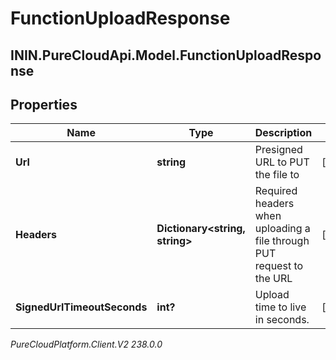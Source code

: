 # FunctionUploadResponse

## ININ.PureCloudApi.Model.FunctionUploadResponse

## Properties

|Name | Type | Description | Notes|
|------------ | ------------- | ------------- | -------------|
| **Url** | **string** | Presigned URL to PUT the file to | [optional] |
| **Headers** | **Dictionary&lt;string, string&gt;** | Required headers when uploading a file through PUT request to the URL | [optional] |
| **SignedUrlTimeoutSeconds** | **int?** | Upload time to live in seconds. | [optional] |



_PureCloudPlatform.Client.V2 238.0.0_
